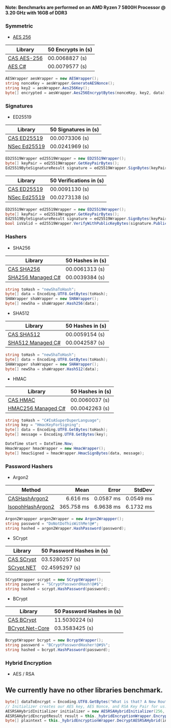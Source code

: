 **Note: Benchmarks are performed on an AMD Ryzen 7 5800H Processor @ 3.20 GHz with 16GB of DDR3** 

### Symmetric
- [AES 256](./docs/PARALLEL.md)

| Library | 50 Encrypts in (s) |
| --- | --- |
| [CAS AES-256](https://github.com/Cryptographic-API-Services/cas-dotnet-sdk/blob/main/cas-dotnet-sdk/Symmetric/AESWrapper.cs) | 00.0068827 (s) |
| [AES C#](https://learn.microsoft.com/en-us/dotnet/api/system.security.cryptography.aes?view=net-8.0)| 00.0079577 (s) |
```csharp
AESWrapper aesWrapper = new AESWrapper();
string nonceKey = aesWrapper.GenerateAESNonce();
string key2 = aesWrapper.Aes256Key();
byte[] encrypted = aesWrapper.Aes256EncryptBytes(nonceKey, key2, data);
```


### Signatures 
- ED25519

| Library | 50 Signatures in (s) |
| --- | --- |
| [CAS ED25519](https://github.com/Cryptographic-API-Services/cas-dotnet-sdk/blob/main/cas-dotnet-sdk/Signatures/ED25519Wrapper.cs) | 00.0073306 (s) |
| [NSec Ed25519](https://nsec.rocks/docs/api/nsec.cryptography.signaturealgorithm)| 00.0241969 (s) |
```csharp
ED25519Wrapper ed25519Wrapper = new ED25519Wrapper();
byte[] keyPair = ed25519Wrapper.GetKeyPairBytes();
Ed25519ByteSignatureResult signature = ed25519Wrapper.SignBytes(keyPair, data);
```

| Library | 50 Verifications in (s) |
| --- | --- |
| [CAS ED25519](https://github.com/Cryptographic-API-Services/cas-dotnet-sdk/blob/main/cas-dotnet-sdk/Signatures/ED25519Wrapper.cs) | 00.0091130 (s) |
| [NSec Ed25519](https://nsec.rocks/docs/api/nsec.cryptography.signaturealgorithm)| 00.0273138 (s) |
```csharp
ED25519Wrapper ed25519Wrapper = new ED25519Wrapper();
byte[] keyPair = ed25519Wrapper.GetKeyPairBytes();
Ed25519ByteSignatureResult signature = ed25519Wrapper.SignBytes(keyPair, data);
bool isValid = ed25519Wrapper.VerifyWithPublicKeyBytes(signature.PublicKey, signature.Signature, data);
```


### Hashers
- SHA256

| Library | 50 Hashes in (s) |
| --- | --- |
| [CAS SHA256](https://github.com/Cryptographic-API-Services/cas-dotnet-sdk/blob/main/cas-dotnet-sdk/Hashers/SHAWrapper.cs) | 00.0061313 (s) |
| [SHA256 Managed C#](https://learn.microsoft.com/en-us/dotnet/api/system.security.cryptography.sha256managed?view=net-8.0) | 00.0039384 (s) |
```csharp
string toHash = "newShaToHash";
byte[] data = Encoding.UTF8.GetBytes(toHash);
SHAWrapper shaWrapper = new SHAWrapper();
byte[] newSha = shaWrapper.Hash256(data);
```

- SHA512

| Library | 50 Hashes in (s) |
| --- | --- |
| [CAS SHA512](https://github.com/Cryptographic-API-Services/cas-dotnet-sdk/blob/main/cas-dotnet-sdk/Hashers/SHAWrapper.cs) | 00.0059154 (s) |
| [SHA512 Managed C#](https://learn.microsoft.com/en-us/dotnet/api/system.security.cryptography.sha512managed?view=net-8.0) | 00.0042587 (s) |
```csharp
string toHash = "newShaToHash";
byte[] data = Encoding.UTF8.GetBytes(toHash);
SHAWrapper shaWrapper = new SHAWrapper();
byte[] newSha = shaWrapper.Hash512(data);
```

- HMAC

| Library | 50 Hashes in (s) |
| --- | --- |
| [CAS HMAC](https://github.com/Cryptographic-API-Services/cas-dotnet-sdk/blob/main/cas-dotnet-sdk/Hashers/HmacWrapper.cs) | 00.0060037 (s) |
| [HMAC256 Managed C#](https://learn.microsoft.com/en-us/dotnet/api/system.security.cryptography.hmacsha256?view=net-8.0) | 00.0042263 (s) |
```csharp
string toHash = "C#IsASuperDuperLanguage";
string key = "HmacKeyForSigning";
byte[] data = Encoding.UTF8.GetBytes(toHash);
byte[] message = Encoding.UTF8.GetBytes(key);

DateTime start = DateTime.Now;
HmacWrapper hmacWrapper = new HmacWrapper();
byte[] hmacSigned = hmacWrapper.HmacSignBytes(data, message);
```

### Password Hashers
- Argon2


| Method           | Mean       | Error     | StdDev    |
|----------------- |-----------:|----------:|----------:|
| [CASHashArgon2](https://github.com/Crytographic-API-Services/cas-dotnet-sdk/blob/main/cas-dotnet-sdk/PasswordHashers/Argon2Wrappper.cs)    |   6.616 ms | 0.0587 ms | 0.0549 ms |
| [IsopohHashArgon2](https://github.com/mheyman/Isopoh.Cryptography.Argon2) | 365.758 ms | 6.9638 ms | 6.1732 ms |
```csharp
Argon2Wrappper argon2Wrapper = new Argon2Wrappper();
string password = "DoNotDoThisWithMe!@#";
string hashed = argon2Wrapper.HashPassword(password);
```

- SCrypt
  
| Library | 50 Password Hashes in (s) |
| --- | --- |
| [CAS SCrypt](https://github.com/Crytographic-API-Services/cas-dotnet-sdk/blob/main/cas-dotnet-sdk/PasswordHashers/Argon2Wrappper.cs) | 03.5280257 (s) |
| [SCrypt.NET](https://github.com/viniciuschiele/scrypt) | 02.4595297 (s) |
```csharp
SCryptWrapper scrypt = new SCryptWrapper();
string password = "SCryptPasswordHash!@#$";
string hashed = scrypt.HashPassword(password);
```

- BCrypt
  
| Library | 50 Password Hashes in (s) |
| --- | --- |
| [CAS BCrypt](https://github.com/Crytographic-API-Services/cas-dotnet-sdk/blob/main/cas-dotnet-sdk/PasswordHashers/BcryptWrapper.cs) | 11.5030224 (s) |
| [BCrypt.Net-Core](https://github.com/neoKushan/BCrypt.Net-Core) | 03.3583425 (s) |
```csharp
BcryptWrapper bcrypt = new BcryptWrapper();
string password = "BCryptPasswordHasher!@#$%";
string hashed = bcrypt.HashPassword(password);
```

### Hybrid Encryption
- AES / RSA


## We currently have no other libraries benchmark.
```csharp
byte[] dataToEncrypt = Encoding.UTF8.GetBytes("What is that? A New Router that I see?");
// Initializer creates our AES key, AES Nonce, and RSA Key Pair for us.
AESRSAHybridInitializer initializer = new AESRSAHybridInitializer(256, 4096);
AESRSAHybridEncryptResult result = this._hybridEncryptionWrapper.EncryptAESRSAHybrid(dataToEncrypt, initializer);
byte[] plaintext = this._hybridEncryptionWrapper.DecryptAESRSAHybrid(initializer.RsaKeyPair.PrivateKey, result);
```


